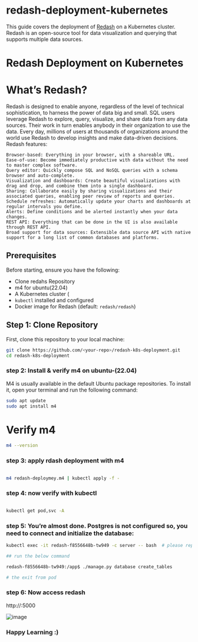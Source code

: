 # redash-deployment-kubernetes

This guide covers the deployment of [Redash](https://redash.io) on a Kubernetes cluster. Redash is an open-source tool for data visualization and querying that supports multiple data sources.

# Redash Deployment on Kubernetes

# What’s Redash?


Redash is designed to enable anyone, regardless of the level of technical sophistication, to harness the power of data big and small. SQL users leverage Redash to explore, query, visualize, and share data from any data sources. Their work in turn enables anybody in their organization to use the data. Every day, millions of users at thousands of organizations around the world use Redash to develop insights and make data-driven decisions. Redash features:


    Browser-based: Everything in your browser, with a shareable URL.
    Ease-of-use: Become immediately productive with data without the need to master complex software.
    Query editor: Quickly compose SQL and NoSQL queries with a schema browser and auto-complete.
    Visualization and dashboards: Create beautiful visualizations with drag and drop, and combine them into a single dashboard.
    Sharing: Collaborate easily by sharing visualizations and their associated queries, enabling peer review of reports and queries.
    Schedule refreshes: Automatically update your charts and dashboards at regular intervals you define.
    Alerts: Define conditions and be alerted instantly when your data changes.
    REST API: Everything that can be done in the UI is also available through REST API.
    Broad support for data sources: Extensible data source API with native support for a long list of common databases and platforms.





## Prerequisites

Before starting, ensure you have the following:

- Clone redahs Repository
- m4 for ubuntu(22.04)
- A Kubernetes cluster (
- `kubectl` installed and configured
- Docker image for Redash (default: `redash/redash`)


## Step 1: Clone Repository

First, clone this repository to your local machine:

```bash
git clone https://github.com/<your-repo>/redash-k8s-deployment.git
cd redash-k8s-deployment
```
### step 2: Install & verify m4 on ubuntu-(22.04)

M4 is usually available in the default Ubuntu package repositories. To install it, open your terminal and run the following command:

```bash
sudo apt update
sudo apt install m4
```
# Verify m4

```bash
m4 --version
```

### step 3: apply rdash deployment with m4

```bash

m4 redash-deploymey.m4 | kubectl apply -f -

```

### step 4: now verify with kubectl

```bash

kubectl get pod,svc -A

```

### step 5: You’re almost done. Postgres is not configured so, you need to connect and initialize the database:

```bash
kubectl exec -it redash-f8556648b-tw949 -c server -- bash  # please replace pod name with your actual pod name

## run the below command

redash-f8556648b-tw949:/app$ ./manage.py database create_tables

# the exit from pod

```
### step 6: Now access redash 

http://<node-IP>:5000

![image](https://github.com/user-attachments/assets/e6ccc77c-9391-4c9b-9f30-4e5e6c95faf5)



### Happy Learning :)







